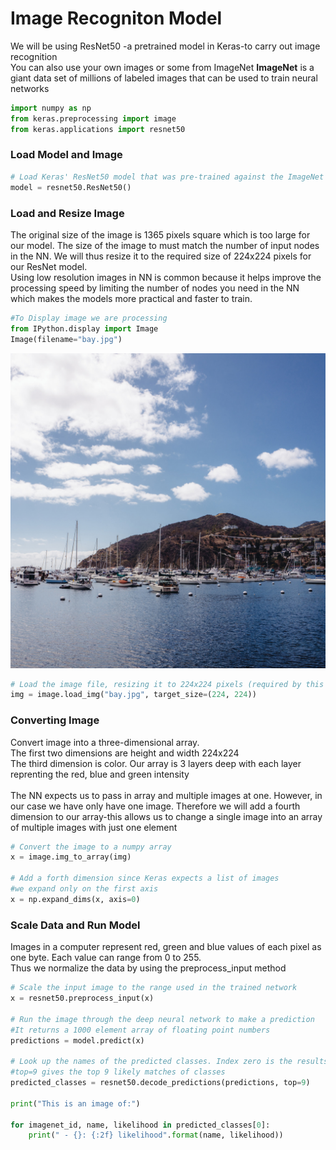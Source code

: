 
# Image Recogniton Model
We will be using ResNet50 -a pretrained model in Keras-to carry out image recognition
<br>You can also use your own images or some from ImageNet
**ImageNet** is a giant data set of millions of labeled images that can be used to train neural networks


```python
import numpy as np
from keras.preprocessing import image
from keras.applications import resnet50
```

### Load Model and Image


```python
# Load Keras' ResNet50 model that was pre-trained against the ImageNet database
model = resnet50.ResNet50()
```

### Load and Resize Image
The original size of the image is 1365 pixels square which is too large for our model. The size of the image to must match the number of input nodes in the NN. We will thus resize it to the required size of 224x224 pixels for our ResNet model.<br>Using low resolution images in NN is common because it helps improve the processing speed by limiting the number of nodes you need in the NN which makes the models more practical and faster to train.


```python
#To Display image we are processing
from IPython.display import Image
Image(filename="bay.jpg")
```




![jpeg](output_5_0.jpeg)




```python
# Load the image file, resizing it to 224x224 pixels (required by this model)
img = image.load_img("bay.jpg", target_size=(224, 224))
```

### Converting Image
Convert image into a three-dimensional array.
<br>The first two dimensions are height and width 224x224
<br>The third dimension is color. Our array is 3 layers deep with each layer reprenting the red, blue and green intensity
<br><br>The NN expects us to pass in array and multiple images at one. However, in our case we have only have one image. Therefore we will add a fourth dimension to our array-this allows us to change a single image into an array of multiple images with just one element


```python
# Convert the image to a numpy array
x = image.img_to_array(img)

# Add a forth dimension since Keras expects a list of images
#we expand only on the first axis
x = np.expand_dims(x, axis=0)
```

### Scale Data and Run Model
Images in a computer represent red, green and blue values of each pixel as one byte. Each value can range from 0 to 255. <br>Thus we normalize the data by using the preprocess_input method


```python
# Scale the input image to the range used in the trained network
x = resnet50.preprocess_input(x)

# Run the image through the deep neural network to make a prediction
#It returns a 1000 element array of floating point numbers
predictions = model.predict(x)

# Look up the names of the predicted classes. Index zero is the results for the first image.
#top=9 gives the top 9 likely matches of classes
predicted_classes = resnet50.decode_predictions(predictions, top=9)

print("This is an image of:")

for imagenet_id, name, likelihood in predicted_classes[0]:
    print(" - {}: {:2f} likelihood".format(name, likelihood))
```
